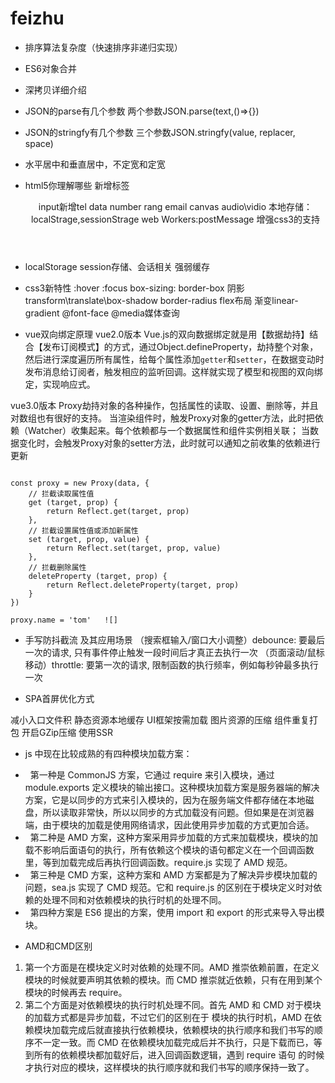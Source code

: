# feizhu
- 排序算法复杂度（快速排序非递归实现）

- ES6对象合并

- 深拷贝详细介绍

- JSON的parse有几个参数
两个参数JSON.parse(text,()=>{})

- JSON的stringfy有几个参数
三个参数JSON.stringfy(value, replacer, space)

- 水平居中和垂直居中，不定宽和定宽

- html5你理解哪些
新增标签<header><footer><main><nav><section><article><aside>
input新增tel data number rang email
canvas
audio\vidio
本地存储：localStrage,sessionStrage
web Workers:postMessage
增强css3的支持

- localStorage session存储、会话相关 强弱缓存

- css3新特性
:hover :focus
box-sizing: border-box
阴影
transform\translate\box-shadow
border-radius
flex布局
渐变linear-gradient
@font-face
@media媒体查询

- vue双向绑定原理
vue2.0版本
Vue.js的双向数据绑定就是用【数据劫持】结合【发布订阅模式】的方式，通过Object.defineProperty，劫持整个对象，然后进行深度遍历所有属性，给每个属性添加`getter`和`setter`，在数据变动时发布消息给订阅者，触发相应的监听回调。这样就实现了模型和视图的双向绑定，实现响应式。

vue3.0版本
Proxy劫持对象的各种操作，包括属性的读取、设置、删除等，并且对数组也有很好的支持。
当渲染组件时，触发Proxy对象的getter方法，此时把依赖（Watcher）收集起来。每个依赖都与一个数据属性和组件实例相关联；
当数据变化时，会触发Proxy对象的setter方法，此时就可以通知之前收集的依赖进行更新
```

const proxy = new Proxy(data, {
    // 拦截读取属性值
    get (target, prop) {
        return Reflect.get(target, prop)
    },
    // 拦截设置属性值或添加新属性
    set (target, prop, value) {
        return Reflect.set(target, prop, value)
    },
    // 拦截删除属性
    deleteProperty (target, prop) {
        return Reflect.deleteProperty(target, prop)
    }
})

proxy.name = 'tom'   ![]

```

- 手写防抖截流 及其应用场景
（搜索框输入/窗口大小调整）debounce: 要最后一次的请求, 只有事件停止触发一段时间后才真正去执行一次
（页面滚动/鼠标移动）throttle: 要第一次的请求, 限制函数的执行频率，例如每秒钟最多执行一次


- SPA首屏优化方式

减小入口文件积
静态资源本地缓存
UI框架按需加载
图片资源的压缩
组件重复打包
开启GZip压缩
使用SSR

- js 中现在比较成熟的有四种模块加载方案：
​
*   第一种是 CommonJS 方案，它通过 require 来引入模块，通过 module.exports 定义模块的输出接口。这种模块加载方案是服务器端的解决方案，它是以同步的方式来引入模块的，因为在服务端文件都存储在本地磁盘，所以读取非常快，所以以同步的方式加载没有问题。但如果是在浏览器端，由于模块的加载是使用网络请求，因此使用异步加载的方式更加合适。
*   第二种是 AMD 方案，这种方案采用异步加载的方式来加载模块，模块的加载不影响后面语句的执行，所有依赖这个模块的语句都定义在一个回调函数里，等到加载完成后再执行回调函数。require.js 实现了 AMD 规范。
*   第三种是 CMD 方案，这种方案和 AMD 方案都是为了解决异步模块加载的问题，sea.js 实现了 CMD 规范。它和 require.js 的区别在于模块定义时对依赖的处理不同和对依赖模块的执行时机的处理不同。
*   第四种方案是 ES6 提出的方案，使用 import 和 export 的形式来导入导出模块。

- AMD和CMD区别

1.  第一个方面是在模块定义时对依赖的处理不同。AMD 推崇依赖前置，在定义模块的时候就要声明其依赖的模块。而 CMD 推崇就近依赖，只有在用到某个模块的时候再去 require。
2.  第二个方面是对依赖模块的执行时机处理不同。首先 AMD 和 CMD 对于模块的加载方式都是异步加载，不过它们的区别在于 模块的执行时机，AMD 在依赖模块加载完成后就直接执行依赖模块，依赖模块的执行顺序和我们书写的顺序不一定一致。而 CMD 在依赖模块加载完成后并不执行，只是下载而已，等到所有的依赖模块都加载好后，进入回调函数逻辑，遇到 require 语句 的时候才执行对应的模块，这样模块的执行顺序就和我们书写的顺序保持一致了。


